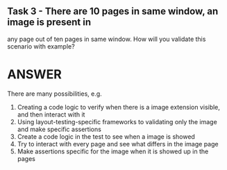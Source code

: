 ## Task 3 - There are 10 pages in same window, an image is present in 
any page out of ten pages in same window. How will you validate this 
scenario with example?

# ANSWER
There are many possibilities, e.g.

1. Creating a code logic to verify when there is a image extension visible,
and then interact with it
2. Using layout-testing-specific frameworks to validating only the image and make specific assertions
3. Create a code logic in the test to see when a image is showed
4. Try to interact with every page and see what differs in the image page
5. Make assertions specific for the image when it is showed up in the pages